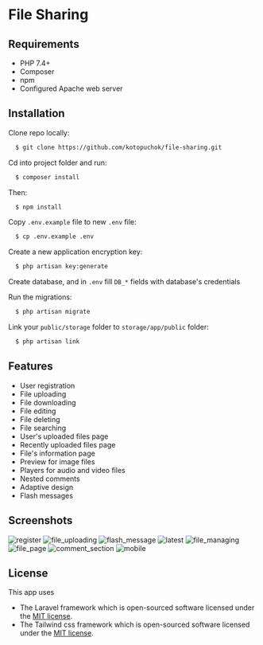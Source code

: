 # File Sharing

## Requirements

-   PHP 7.4+
-   Composer
-   npm
-   Configured Apache web server

## Installation

Clone repo locally:

```sh
  $ git clone https://github.com/kotopuchok/file-sharing.git
```

Cd into project folder and run:

```sh
  $ composer install
```

Then:

```sh
  $ npm install
```

Copy `.env.example` file to new `.env` file:

```sh
  $ cp .env.example .env
```

Create a new application encryption key:

```sh
  $ php artisan key:generate
```

Create database, and in `.env` fill `DB_*` fields with database's credentials

Run the migrations:

```sh
  $ php artisan migrate
```

Link your `public/storage` folder to `storage/app/public` folder:

```sh
  $ php artisan link
```

## Features

-   User registration
-   File uploading
-   File downloading
-   File editing
-   File deleting
-   File searching
-   User's uploaded files page
-   Recently uploaded files page
-   File's information page
-   Preview for image files
-   Players for audio and video files
-   Nested comments
-   Adaptive design
-   Flash messages

## Screenshots
![register](https://user-images.githubusercontent.com/104438625/172863794-28457322-942f-4e49-8445-ce3c1a8179bf.png)
![file_uploading](https://user-images.githubusercontent.com/104438625/172863839-f0a1f578-9a43-4a84-a498-7e797e212f70.png)
![flash_message](https://user-images.githubusercontent.com/104438625/172863859-efddf98a-dc79-4b1f-bc00-a4c84801e538.png)
![latest](https://user-images.githubusercontent.com/104438625/172863900-0cbb6a3f-cb66-4d9b-903b-29ad4817f34c.png)
![file_managing](https://user-images.githubusercontent.com/104438625/172863927-324ced54-e0f9-40b9-804a-92558d230651.png)
![file_page](https://user-images.githubusercontent.com/104438625/172863947-c0a9dc70-f1f2-475e-bd4f-8a69a11dcc6b.png)
![comment_section](https://user-images.githubusercontent.com/104438625/172864003-7b218efe-3154-4675-9f35-49390093d512.png)
![mobile](https://user-images.githubusercontent.com/104438625/172864026-3275ca49-e23d-4eac-ba3e-3baa3312d815.png)
## License

This app uses

-   The Laravel framework which is open-sourced software licensed under the [MIT license](https://opensource.org/licenses/MIT).
-   The Tailwind css framework which is open-sourced software licensed under the [MIT license](https://opensource.org/licenses/MIT).

